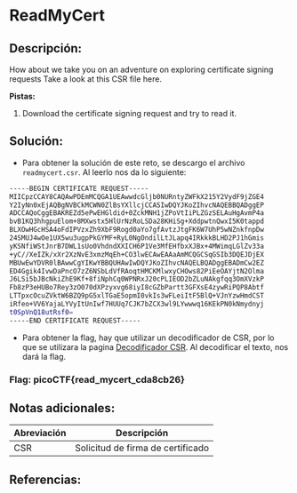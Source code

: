 # ReadMyCert

## Descripción: 
How about we take you on an adventure on exploring certificate signing requests Take a look at this CSR file here.

**Pistas:**
1. Download the certificate signing request and try to read it.

## Solución:
- Para obtener la solución de este reto, se descargo el archivo `readmycert.csr`. Al leerlo nos da lo siguiente:

```bash
-----BEGIN CERTIFICATE REQUEST-----
MIICpzCCAY8CAQAwPDEmMCQGA1UEAwwdcGljb0NURntyZWFkX215Y2VydF9jZGE4
Y2IyNn0xEjAQBgNVBCkMCWN0ZlBsYXllcjCCASIwDQYJKoZIhvcNAQEBBQADggEP
ADCCAQoCggEBAKREZd5ePwEHGldid+0ZckMNH1jZPoVtIiPLZGzSELAuHgAvmP4a
bvB1KQ3hhgpuElom+8MXwstx5HlUrNzRoLSDa28KHiSg+XddpwtnQwxI5K0tappd
BLXOwHGcHSA4oFdIPVzxZh9XbF9Rogd0aYo7gfAvtzJtgFK6W7UhP5wNZnkfnpDw
24SMUJ4wOe1UX5wu3ugpPkGYMF+RyL0NgOndilLtJLapq4IRkkkBLHD2PJ1hGmis
yKSNfiWStJnrB7DWL1sUo0VhdndXXICH6P1Ve3MfEHfbxXJBx+4MWimqLGlZv33a
+yC//XeIZk/xXr2XzNvE3xmzMqEh+CO3lwECAwEAAaAmMCQGCSqGSIb3DQEJDjEX
MBUwEwYDVR0lBAwwCgYIKwYBBQUHAwIwDQYJKoZIhvcNAQELBQADggEBADmCw2EZ
ED4Ggik4IvwDaPncO7zZ6NSbLdVfRAoqtHMCKMlwxyCHOws82PiEeOAYjtN2Olma
J6LSi5bJBcNkiZhE9Kf+8fiNphCq0WPNRxJ20cPLIEOD2bZLuNAkgfqq3OmXVzkP
Fb8zP3eHUBo7Rey3zO070dXPzyxvg68iyI8cGZbPartt3GFXsE4zywRiPQP8Abtf
LTTpxcOcuZVktW6BZQ9pG5xlTGaE5opmI0vkIs3wFLeiItF5BlQ+VJnYzwHmdCST
iRfeo+VV6YajaLYVyItUnIwf7HUUq7CJK7bZCX3wl9LYwwwq16KEkPN0kNmydnyj
t0SpVnQ18utRsf0=
-----END CERTIFICATE REQUEST-----

```

- Para obtener la flag, hay que utilizar un decodificador de CSR, por lo que se utilizara la pagina [Decodificador CSR](https://es.rakko.tools/tools/42/). Al decodificar el texto, nos dará la flag. 

### Flag: picoCTF{read_mycert_cda8cb26}

## Notas adicionales:
| Abreviación | Descripción |
| --- | --- |
| CSR | Solicitud de firma de certificado |

## Referencias: